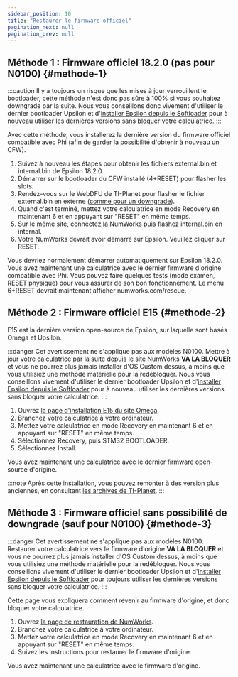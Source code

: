 ```yaml
---
sidebar_position: 10
title: "Restaurer le firmware officiel"
pagination_next: null
pagination_prev: null
---
```


## Méthode 1 : Firmware officiel 18.2.0 (pas pour N0100) {#methode-1}

:::caution
Il y a toujours un risque que les mises à jour verrouillent le bootloader, cette méthode n'est donc pas sûre à 100% si vous souhaitez downgrade par la suite. Nous vous conseillons donc vivement d'utiliser le dernier bootloader Upsilon et d'[installer Epsilon depuis le Softloader](/docs/cfw/install-epsilon-from-softloader) pour à nouveau utiliser les dernières versions sans bloquer votre calculatrice.
:::

Avec cette méthode, vous installerez la dernière version du firmware officiel compatible avec Phi (afin de garder la possibilité d'obtenir à nouveau un CFW).

1. Suivez à nouveau les étapes pour obtenir les fichiers external.bin et internal.bin de Epsilon 18.2.0.
2. Démarrer sur le bootloader du CFW installé (4+RESET) pour flasher les slots.
3. Rendez-vous sur le WebDFU de TI-Planet pour flasher le fichier external.bin en externe ([comme pour un downgrade]()).
4. Quand c'est terminé, mettez votre calculatrice en mode Recovery en maintenant 6 et en appuyant sur "RESET" en même temps.
5. Sur le même site, connectez la NumWorks puis flashez internal.bin en internal.
6. Votre NumWorks devrait avoir démarré sur Epsilon. Veuillez cliquer sur RESET.

Vous devriez normalement démarrer automatiquement sur Epsilon 18.2.0.
Vous avez maintenant une calculatrice avec le dernier firmware d'origine compatible avec Phi.
Vous pouvez faire quelques tests (mode examen, RESET physique) pour vous assurer de son bon fonctionnement.
Le menu 6+RESET devrait maintenant afficher numworks.com/rescue.

## Méthode 2 : Firmware officiel E15 {#methode-2}

E15 est la dernière version open-source de Epsilon, sur laquelle sont basés Omega et Upsilon.

:::danger
Cet avertissement ne s'applique pas aux modèles N0100.
Mettre à jour votre calculatrice par la suite depuis le site NumWorks **VA LA BLOQUER** et vous ne pourrez plus jamais installer d'OS Custom dessus, à moins que vous utilisiez une méthode matérielle pour la redébloquer. Nous vous conseillons vivement d'utiliser le dernier bootloader Upsilon et d'[installer Epsilon depuis le Softloader](/docs/cfw/install-epsilon-from-softloader) pour à nouveau utiliser les dernières versions sans bloquer votre calculatrice.
:::

1. Ouvrez [la page d'installation E15 du site Omega](https://getomega.dev/install/E15).
2. Branchez votre calculatrice à votre ordinateur.
3. Mettez votre calculatrice en mode Recovery en maintenant 6 et en appuyant sur "RESET" en même temps.
4. Sélectionnez Recovery, puis STM32 BOOTLOADER.
5. Sélectionnez Install.

Vous avez maintenant une calculatrice avec le dernier firmware open-source d'origine.

:::note
Après cette installation, vous pouvez remonter à des version plus anciennes, en consultant [les archives de TI-Planet](https://tiplanet.org/forum/archives_list.php?cat=OS+nw).
:::

## Méthode 3 : Firmware officiel sans possibilité de downgrade (sauf pour N0100) {#methode-3}

:::danger
Cet avertissement ne s'applique pas aux modèles N0100.
Restaurer votre calculatrice vers le firmware d'origine **VA LA BLOQUER** et vous ne pourrez plus jamais installer d'OS Custom dessus, à moins que vous utilisiez une méthode matérielle pour la redébloquer. Nous vous conseillons vivement d'utiliser le dernier bootloader Upsilon et d'[installer Epsilon depuis le Softloader](/docs/cfw/install-epsilon-from-softloader) pour toujours utiliser les dernières versions sans bloquer votre calculatrice.
:::

Cette page vous expliquera comment revenir au firmware d'origine, et donc bloquer votre calculatrice.

1. Ouvrez [la page de restauration de NumWorks](https://numworks.com/rescue).
2. Branchez votre calculatrice à votre ordinateur.
3. Mettez votre calculatrice en mode Recovery en maintenant 6 et en appuyant sur "RESET" en même temps.
4. Suivez les instructions pour restaurer le firmware d'origine.

Vous avez maintenant une calculatrice avec le firmware d'origine.
